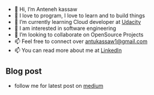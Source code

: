 - 👋 Hi, I’m Anteneh kassaw
- 👋 I love to program, I love to learn and to build things
- 👀  I’m currently learning Cloud developer at [Udacity](https://www.udacity.com/course/cloud-developer-nanodegree--nd9990)
- 🌱 I am interested in software engineering 
- 💞️ I’m looking to collaborate on OpenSource Projects
- 📫 Feel free to connect over antukassaw1@gmail.com
-  📫 You can read more about me at [LinkedIn](https://www.linkedin.com/in/anteneh-kassaw-bizuneh-334430212/)

##  Blog post
* follow me for latest post  on [medium](https://medium.com/me/stories/public)


<!---
Anteneh2121/Anteneh2121 is a ✨ special ✨ repository because its `README.md` (this file) appears on your GitHub profile.
You can click the Preview link to take a look at your changes.
--->
